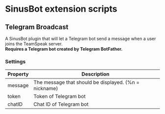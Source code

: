 # SinusBot extension scripts

## Telegram Broadcast
A SinusBot plugin that will let a Telegram bot send a message when a user joins the TeamSpeak server.  
**Requires a Telegram bot created by Telegram BotFather.**

### Settings
| Property | Description                                           |
| ------   | ------                                                |
| message  | The message that should be displayed. (%n = nickname) |
| token    | Token of Telegram bot                                 |
| chatID   | Chat ID of Telegram bot                               |
